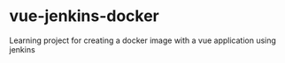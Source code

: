 # vue-jenkins-docker
Learning project for creating a docker image with a vue application using jenkins
